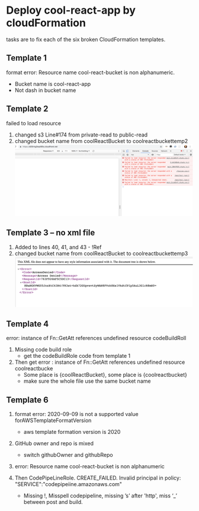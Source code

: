# Deploy cool-react-app by cloudFormation
tasks are to fix each of the six broken CloudFormation templates.
## Template 1
format error: Resource name cool-react-bucket is non alphanumeric.
- Bucket name is cool-react-app
- Not dash in bucket name

## Template 2 
failed to load resource
1.    changed s3 Line#174 from private-read to public-read
2.    changed bucket name from coolReactBucket to coolreactbuckettemp2
![](./Template/temp2.png)

## Template 3 – no xml file
1.    Added to lines 40, 41, and 43 - !Ref
2.    changed bucket name from coolReactBucket to coolreactbuckettemp3
![](./Template/template3.png)

## Template 4 
error: instance of Fn::GetAtt references undefined resource codeBuildRoll
1. Missing code build role
    - get the codeBuildRole code from template 1
2. Then get error : instance of Fn::GetAtt references undefined resource coolreactbucke
    - Some place is {coolReactBucket}, some place is  {coolreactbucket}
    - make sure the whole file use the same bucket name
  
  
## Template 6
1. format error: 2020-09-09 is not a supported value forAWSTemplateFormatVersion
    - aws template formation version is 2020

2. GitHub owner and repo is mixed 
    - switch githubOwner and githubRepo
    
3. error: Resource name cool-react-bucket is non alphanumeric
4. Then CodePipeLineRole. CREATE_FAILED.       Invalid principal in policy: "SERVICE":"codepipeiine.amazonaws.com" 
    - Missing !, Misspell codepipeline,  missing ’s’ after 'http',  miss ‘_’ between post and build.